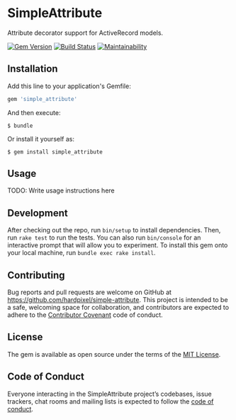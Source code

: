 # SimpleAttribute

Attribute decorator support for ActiveRecord models.

[![Gem Version](https://badge.fury.io/rb/simple_attribute.svg)](https://badge.fury.io/rb/simple_attribute)
[![Build Status](https://travis-ci.org/hardpixel/simple-attribute.svg?branch=master)](https://travis-ci.org/hardpixel/simple-attribute)
[![Maintainability](https://api.codeclimate.com/v1/badges/22f68b2e62b222e7efae/maintainability)](https://codeclimate.com/github/hardpixel/simple-attribute/maintainability)

## Installation

Add this line to your application's Gemfile:

```ruby
gem 'simple_attribute'
```

And then execute:

    $ bundle

Or install it yourself as:

    $ gem install simple_attribute

## Usage

TODO: Write usage instructions here

## Development

After checking out the repo, run `bin/setup` to install dependencies. Then, run `rake test` to run the tests. You can also run `bin/console` for an interactive prompt that will allow you to experiment. To install this gem onto your local machine, run `bundle exec rake install`.

## Contributing

Bug reports and pull requests are welcome on GitHub at https://github.com/hardpixel/simple-attribute. This project is intended to be a safe, welcoming space for collaboration, and contributors are expected to adhere to the [Contributor Covenant](http://contributor-covenant.org) code of conduct.

## License

The gem is available as open source under the terms of the [MIT License](http://opensource.org/licenses/MIT).

## Code of Conduct

Everyone interacting in the SimpleAttribute project’s codebases, issue trackers, chat rooms and mailing lists is expected to follow the [code of conduct](https://github.com/hardpixel/simple-attribute/blob/master/CODE_OF_CONDUCT.md).
